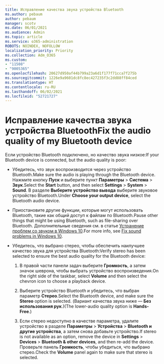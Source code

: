 ```yaml
---
title: Исправление качества звука устройства Bluetooth
ms.author: pebaum
author: pebaum
manager: scotv
ms.date: 06/01/2021
ms.audience: Admin
ms.topic: article
ms.service: o365-administration
ROBOTS: NOINDEX, NOFOLLOW
localization_priority: Priority
ms.collection: Adm_O365
ms.custom:
- "11508"
- "9005365"
ms.openlocfilehash: 20627d950af44b799a23a6d1f177f71cca7f275b
ms.sourcegitcommit: 1226e9a9601dc8fc8ec427235f3c2dd88ff84ced
ms.translationtype: HT
ms.contentlocale: ru-RU
ms.lasthandoff: 06/02/2021
ms.locfileid: "52721727"
---
```

# <a name="fix-the-audio-quality-of-my-bluetooth-device"></a><span data-ttu-id="b72d2-102">Исправление качества звука устройства Bluetooth</span><span class="sxs-lookup"><span data-stu-id="b72d2-102">Fix the audio quality of my Bluetooth device</span></span>

<span data-ttu-id="b72d2-103">Если устройство Bluetooth подключено, но качество звука низкое:</span><span class="sxs-lookup"><span data-stu-id="b72d2-103">If your Bluetooth device is connected, but the audio quality is poor:</span></span>

- <span data-ttu-id="b72d2-104">Убедитесь, что звук воспроизводится через устройство Bluetooth.</span><span class="sxs-lookup"><span data-stu-id="b72d2-104">Make sure the audio is playing through the Bluetooth device.</span></span> <span data-ttu-id="b72d2-105">Нажмите кнопку **Пуск** и выберите пункт **Параметры** > **Система** > **Звук**.</span><span class="sxs-lookup"><span data-stu-id="b72d2-105">Select the **Start** button, and then select **Settings** > **System** > **Sound**.</span></span> <span data-ttu-id="b72d2-106">В разделе **Выберите устройство вывода** выберите звуковое устройство Bluetooth.</span><span class="sxs-lookup"><span data-stu-id="b72d2-106">Under **Choose your output device**, select the Bluetooth audio device.</span></span>

- <span data-ttu-id="b72d2-107">Приостановите другие функции, которые могут использовать Bluetooth, такие как общий доступ к файлам по Bluetooth.</span><span class="sxs-lookup"><span data-stu-id="b72d2-107">Pause other things that might be using Bluetooth, such as file-sharing over Bluetooth.</span></span> <span data-ttu-id="b72d2-108">Дополнительные сведения см. в статье [Устранение проблем со звуком в Windows 10](https://support.microsoft.com/ru-RU/help/4026994).</span><span class="sxs-lookup"><span data-stu-id="b72d2-108">For more info, see [Fix sound problems in Windows 10](https://support.microsoft.com/ru-RU/help/4026994).</span></span>

- <span data-ttu-id="b72d2-109">Убедитесь, что выбрано стерео, чтобы обеспечить наилучшее качество звука для устройства Bluetooth:</span><span class="sxs-lookup"><span data-stu-id="b72d2-109">Verify stereo has been selected to ensure the best audio quality for the Bluetooth device:</span></span>
    1. <span data-ttu-id="b72d2-110">В правой части панели задач выберите **Громкость**, а затем значок шеврона, чтобы выбрать устройство воспроизведения.</span><span class="sxs-lookup"><span data-stu-id="b72d2-110">On the right side of the taskbar, select **Volume** and then select the chevron icon to choose a playback device.</span></span>

    1. <span data-ttu-id="b72d2-111">Выберите устройство Bluetooth и убедитесь, что выбран параметр **Стерео**.</span><span class="sxs-lookup"><span data-stu-id="b72d2-111">Select the Bluetooth device, and make sure the **Stereo** option is selected.</span></span> <span data-ttu-id="b72d2-112">(Вариант качества звука ниже — **Без использования рук**.)</span><span class="sxs-lookup"><span data-stu-id="b72d2-112">(The lower-audio quality option is **Hands-Free**.)</span></span>

    1. <span data-ttu-id="b72d2-113">Если стерео недоступно в качестве параметра, удалите устройство в разделе **Параметры** > **Устройства** > **Bluetooth и другие устройства**, а затем снова добавьте устройство.</span><span class="sxs-lookup"><span data-stu-id="b72d2-113">If stereo is not available as an option, remove the device in **Settings** > **Devices** > **Bluetooth & other devices**, and then re-add the device.</span></span> <span data-ttu-id="b72d2-114">Проверьте панель **Громкость**, чтобы убедиться, что выбрано стерео.</span><span class="sxs-lookup"><span data-stu-id="b72d2-114">Check the **Volume** panel again to make sure that stereo is selected.</span></span>

